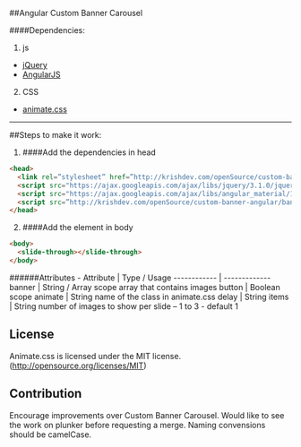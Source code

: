 ##Angular Custom Banner Carousel

####Dependencies:

1. js
  * [jQuery](https://code.jquery.com/jquery-3.1.0.min.js)
  * [AngularJS](https://ajax.googleapis.com/ajax/libs/angularjs/1.5.6/angular.min.js)
2. CSS 
  * [animate.css](https://cdnjs.cloudflare.com/ajax/libs/animate.css/3.5.2/animate.min.css)

------------------------------------------------------------------
##Steps to make it work:
1. ####Add the dependencies in head
 

  ```html
  <head>
    <link rel=”stylesheet” href=”http://krishdev.com/openSource/custom-banner-angular/bannerCarousel.css”>
    <script src="https://ajax.googleapis.com/ajax/libs/jquery/3.1.0/jquery.min.js"></script>
    <script src="https://ajax.googleapis.com/ajax/libs/angular_material/1.5.6/angular-material.min.js"></script>
    <script src=”http://krishdev.com/openSource/custom-banner-angular/bannerCarousel.js”></script>
  </head>
  ```
2. ####Add the element in body
  
  ```html
  <body>
    <slide-through></slide-through>
  </body>
  ```
  ######Attributes -
  Attribute | Type / Usage
------------ | -------------
banner |	String / Array scope array that contains images
button |	Boolean scope
animate |	String name of the class in animate.css
delay |	String 
items |	String number of images to show per slide – 1 to 3 - default 1


## License
Animate.css is licensed under the MIT license. (http://opensource.org/licenses/MIT)

## Contribution
Encourage improvements over Custom Banner Carousel. Would like to see the work on plunker before requesting a merge. Naming convensions should be camelCase.
